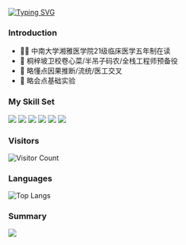 [![Typing SVG](https://readme-typing-svg.demolab.com?font=ZCOOL+XiaoWei&size=24&pause=1000&color=E9C46A&background=78C2E000&center=true&vCenter=true&width=435&lines=%E6%B9%98%E9%9B%85%E4%B8%B4%E5%BA%8A%F0%9F%90%AE%F0%9F%90%B4%E9%A2%84%E5%A4%87%E5%BD%B9%F0%9F%A7%91%E2%80%8D%E2%9A%95%EF%B8%8F;%E5%8D%8A%E5%90%8A%E5%AD%90%E5%85%A8%E6%A0%88%E5%B7%A5%E7%A8%8B%E5%B8%88%F0%9F%A7%91%E2%80%8D%F0%9F%92%BB;easyDSM%E6%88%90%E5%91%98%F0%9F%98%8E;%E8%BD%AC%E8%BD%AC%E7%83%AD%E5%8D%A4%E6%88%91%E7%88%B1%E4%BD%A0%E2%9D%A4%EF%B8%8F)](https://git.io/typing-svg)
### Introduction
- 🧑‍⚕️ 中南大学湘雅医学院21级临床医学五年制在读
- 👀 桐梓坡卫校卷心菜/半吊子码农/全栈工程师预备役
- 🌱 略懂点因果推断/流统/医工交叉
- 🧪 略会点基础实验
### My Skill Set
![](https://img.shields.io/badge/Python-3776AB?style=for-the-badge&logo=python&logoColor=white) ![](https://img.shields.io/badge/R-276DC3?style=for-the-badge&logo=r&logoColor=white) ![](https://img.shields.io/badge/PostgreSQL-316192?style=for-the-badge&logo=postgresql&logoColor=white) ![](https://img.shields.io/badge/Markdown-000000?style=for-the-badge&logo=markdown&logoColor=white) ![](https://img.shields.io/badge/Vue.js-35495E?style=for-the-badge&logo=vue.js&logoColor=4FC08D) ![](https://img.shields.io/badge/HTML-239120?style=for-the-badge&logo=html5&logoColor=white)
### Visitors
![Visitor Count](https://profile-counter.glitch.me/andrelau0622/count.svg)
### Languages
![Top Langs](
https://github-readme-stats.vercel.app/api/top-langs/?username=andrelau0622&layout=compact&theme=dark)
### Summary
![
](https://github-readme-stats.vercel.app/api?username=andrelau0622&show_icons=true&theme=dark)

